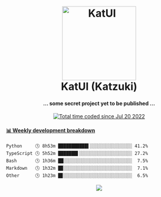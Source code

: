 <h1 align="center">
  <img src="https://kokecacao.me/static/img/katzuki.png" alt="KatUI" width="200">
  <br>KatUI (Katzuki)<br>
</h1>

<h4 align="center">... some secret project yet to be published ...</h4>

<p align="center">
  <a href="https://wakatime.com/@5d39136d-911d-4ceb-9dae-178d9dbef0cd"><img src="https://wakatime.com/badge/user/5d39136d-911d-4ceb-9dae-178d9dbef0cd.svg" alt="Total time coded since Jul 20 2022" /></a>
</p>

<!-- waka-box start -->
#### <a href="https://gist.github.com/5db7183a9e07f1193716cb2b94e5d0e1" target="_blank">📊 Weekly development breakdown</a>
```text
Python     🕓 8h53m ███████████▌░░░░░░░░░░░░░░░░ 41.2%
TypeScript 🕓 5h52m ███████▌░░░░░░░░░░░░░░░░░░░░ 27.2%
Bash       🕓 1h36m ██░░░░░░░░░░░░░░░░░░░░░░░░░░  7.5%
Markdown   🕓 1h32m █▉░░░░░░░░░░░░░░░░░░░░░░░░░░  7.1%
Other      🕓 1h23m █▊░░░░░░░░░░░░░░░░░░░░░░░░░░  6.5%
```
<!-- Powered by https://github.com/YouEclipse/waka-box-go . -->
<!-- waka-box end -->

<p align="center">
  <img src="https://count.getloli.com/get/@:koke_cacao?theme=rule34">
</p>
